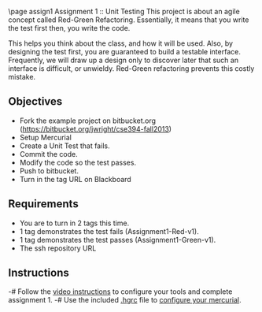 \page assign1 Assignment 1 :: Unit Testing
  This project is about an agile concept called Red-Green Refactoring. Essentially, it means that you write the test first then, you write the code.

This helps you think about the class, and how it will be used. Also, by designing the test first, you are guaranteed to build a testable interface. Frequently, we will draw up a design only to discover later that such an interface is difficult, or unwieldy. Red-Green refactoring prevents this costly mistake.

Objectives
----------
- Fork the example project on bitbucket.org (https://bitbucket.org/jwright/cse394-fall2013)
- Setup Mercurial
- Create a Unit Test that fails.
- Commit the code.
- Modify the code so the test passes.
- Push to bitbucket.
- Turn in the tag URL on Blackboard

Requirements
------------
- You are to turn in 2 tags this time.
- 1 tag demonstrates the test fails (Assignment1-Red-v1).
- 1 tag demonstrates the test passes (Assignment1-Green-v1).
- The ssh repository URL

Instructions
------------
-# Follow the [video instructions](../media/Assignment1.mp4) to configure your tools and complete assignment 1.
-# Use the included [.hgrc](../media/hgrc_template) file to [configure your mercurial](../media/ConfiguringMercurial.wmv). 
